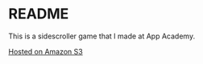 # README

This is a sidescroller game that I made at App Academy.

[Hosted on Amazon S3](http://asteroids1234.s3-website-us-west-1.amazonaws.com)